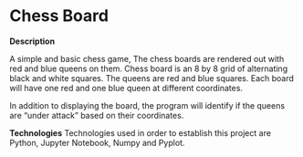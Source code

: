 # Chess Board
**Description**

A simple and basic chess game, The chess boards are rendered out with red and blue queens on them.
Chess board is an 8 by 8 grid of alternating black and white squares. The queens are red and blue squares. Each board will have one red and one blue queen at different coordinates.

In addition to displaying the board, the program will identify if the queens are “under attack” based on their coordinates.



**Technologies**
Technologies used in order to establish this project are Python, Jupyter Notebook, Numpy and Pyplot.